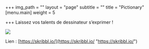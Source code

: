 +++
img_path = ""
layout = "page"
subtitle = ""
title = "Pictionary"
[menu.main]
weight = 5

+++
Laissez vos talents de dessinateur s’exprimer !

![](/images/93277493_2570349286586523_2004232272336650240_n.png)

Lien : [https://skribbl.io/](https://skribbl.io/ "https://skribbl.io/")